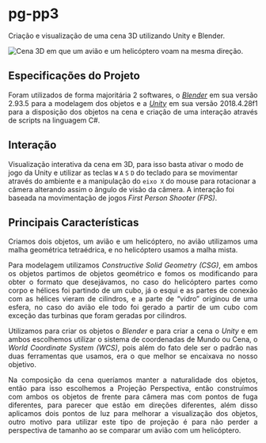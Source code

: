 # pg-pp3
Criação e visualização de uma cena 3D utilizando Unity e Blender.

<img src="https://i.ibb.co/fDFTpB1/cena.png" alt="Cena 3D em que um avião e um helicóptero voam na mesma direção."/>

## Especificações do Projeto

<p align = "justify">
  Foram utilizados de forma majoritária 2 softwares, o <a href="https://www.blender.org/download/" target="_blank"><i>Blender</i></a> em sua versão 2.93.5 para a modelagem dos objetos e a <a href="https://unity3d.com/pt/get-unity/download" target="_blank"><i>Unity</i></a> em sua versão 2018.4.28f1 para a disposição dos objetos na cena e criação de uma interação através de scripts na linguagem C#.
</p>

## Interação

Visualização interativa da cena em 3D, para isso basta ativar o modo de jogo da Unity e utilizar as teclas `W` `A` `S` `D` do teclado para se movimentar através do ambiente e a manipulação do `eixo X` do mouse para rotacionar a câmera alterando assim o ângulo de visão da câmera. A interação foi baseada na movimentação de jogos <i>First Person Shooter (FPS)</i>.

## Principais Características

<p align = "justify">
  Criamos dois objetos, um avião e um helicóptero, no avião utilizamos uma malha geométrica tetraédrica, e no helicóptero usamos a malha mista.
</p>
<p align = "justify">
  Para modelagem utilizamos <i>Constructive Solid Geometry (CSG)</i>, em ambos os objetos partimos de objetos geométrico e fomos os modificando para obter o formato que desejávamos, no caso do helicóptero partes como corpo e hélices foi partindo de um cubo, já o esqui e as partes de conexão com as hélices vieram de cilindros, e a parte de “vidro” originou de uma esfera, no caso do avião ele todo foi gerado a partir de um cubo com exceção das turbinas que foram geradas por cilindros.
</p>
<p align = "justify">
  Utilizamos para criar os objetos o <i>Blender</i> e para criar a cena o <i>Unity</i> e em ambos escolhemos utilizar o sistema de coordenadas de Mundo ou Cena, o <i>World Coordinate System (WCS)</i>, pois além do fato dele ser o padrão nas duas ferramentas que usamos, era o que melhor se encaixava no nosso objetivo.
</p>
<p align = "justify">
  Na composição da cena queríamos manter a naturalidade dos objetos, então para isso escolhemos a Projeção Perspectiva, então construímos com ambos os objetos de frente para câmera mas com pontos de fuga diferentes, para parecer que estão em direções diferentes, além disso aplicamos dois pontos de luz para melhorar a visualização dos objetos, outro motivo para utilizar este tipo de projeção é para não perder a perspectiva de tamanho ao se comparar um avião com um helicóptero.
</p>
